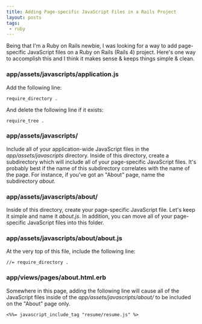 ```yaml
---
title: Adding Page-specific JavaScript Files in a Rails Project
layout: posts
tags:
 - ruby
---
```


Being that I'm a Ruby on Rails newbie, I was looking for a way to add page-specific JavaScript files on a Ruby on Rails (Rails 4) project.  Here's one way to accomplish this and I think it makes sense & keeps things simple & clean.

### app/assets/javascripts/application.js
Add the following line:

	require_directory .

And delete the following line if it exists:

	require_tree .

### app/assets/javascripts/
Include all of your application-wide JavaScript files in the _app/assets/javascripts_ directory.  Inside of this directory, create a subdirectory which will include all of your page-specific JavaScript files.  It's probably best if the name of this subdirectory correlates with the name of the page.  For instance, if you've got an "About" page, name the subdirectory _about_.

### app/assets/javascripts/about/
Inside of this directory, create your page-specific JavaScript file.  Let's keep it simple and name it _about.js_.  In addition, you can move all of your page-specific JavaScript files into this folder.

### app/assets/javascripts/about/about.js
At the very top of this file, include the following line:

	//= require_directory .

### app/views/pages/about.html.erb
Somewhere in this page, adding the following line will cause all of the JavaScript files inside of the _app/assets/javascripts/about/_ to be included on the "About" page only.

	<%%= javascript_include_tag "resume/resume.js" %>
